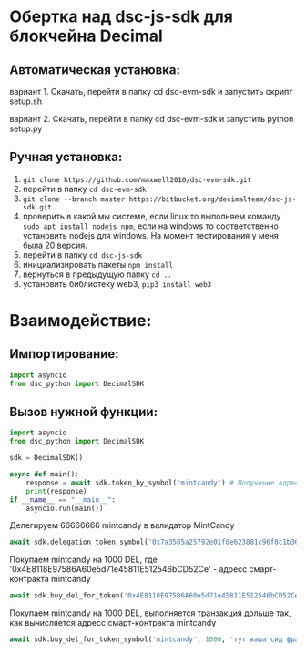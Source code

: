 # Обертка над dsc-js-sdk для блокчейна Decimal

## Автоматическая установка:

вариант 1. Скачать, перейти в папку cd dsc-evm-sdk и запустить скрипт setup.sh

вариант 2. Скачать, перейти в папку cd dsc-evm-sdk и запустить python setup.py


## Ручная установка:

1. ```git clone https://github.com/maxwell2010/dsc-evm-sdk.git```
2. перейти в папку ```cd dsc-evm-sdk```
3. ```git clone --branch master https://bitbucket.org/decimalteam/dsc-js-sdk.git```
4. проверить в какой мы системе, если linux то выполняем команду ```sudo apt install nodejs npm```, если на windows то соответственно установить nodejs для windows. На момент тестирования у меня была 20 версия.
5. перейти в папку ```cd dsc-js-sdk```
6. инициализировать пакеты ```npm install```
7. вернуться в предыдущую папку ```cd ..```
8. установить библиотеку web3, ```pip3 install web3```



# Взаимодействие:
## Импортирование:

```python
import asyncio
from dsc_python import DecimalSDK
```

## Вызов нужной функции:

```python
import asyncio
from dsc_python import DecimalSDK

sdk = DecimalSDK()

async def main():
    response = await sdk.token_by_symbol('mintcandy') # Получение адреса смарт-контракта токена MINTCANDY
    print(response)
if __name__ == "__main__":
    asyncio.run(main())
```


Делегируем 66666666 mintcandy в валидатор MintCandy
```python
await sdk.delegation_token_symbol('0x7a3585a25792e01f0e623881c96f8c1b36a75fbf', 'mintcandy', 66666666, 0, 'тут ваша сид фраза') 
``` 


Покупаем mintcandy на 1000 DEL, где '0x4E8118E97586A60e5d71e45811E512546bCD52Ce' - адресс смарт-контракта mintcandy
```python
await sdk.buy_del_for_token('0x4E8118E97586A60e5d71e45811E512546bCD52Ce', 1000, 'тут ваша сид фраза') 
``` 


Покупаем mintcandy на 1000 DEL, выполняется транзакция дольше так, как вычисляется адресс смарт-контракта mintcandy
```python
await sdk.buy_del_for_token_symbol('mintcandy', 1000, 'тут ваша сид фраза')
```
